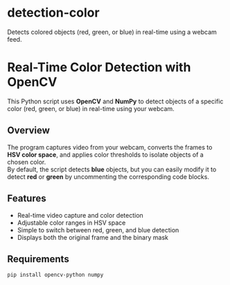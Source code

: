 # detection-color
Detects colored objects (red, green, or blue) in real-time using a webcam feed.

# Real-Time Color Detection with OpenCV

This Python script uses **OpenCV** and **NumPy** to detect objects of a specific color (red, green, or blue) in real-time using your webcam.

## Overview

The program captures video from your webcam, converts the frames to **HSV color space**, and applies color thresholds to isolate objects of a chosen color.  
By default, the script detects **blue** objects, but you can easily modify it to detect **red** or **green** by uncommenting the corresponding code blocks.

## Features
- Real-time video capture and color detection
- Adjustable color ranges in HSV space
- Simple to switch between red, green, and blue detection
- Displays both the original frame and the binary mask

## Requirements

```bash
pip install opencv-python numpy
```
